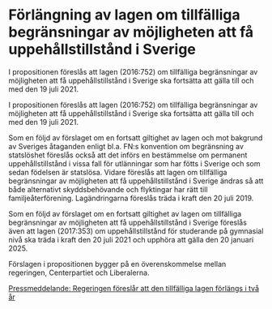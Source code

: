 # Förlängning av lagen om tillfälliga begränsningar av möjligheten att få uppehållstillstånd i Sverige

I propositionen föreslås att lagen (2016:752) om tillfälliga begränsningar av möjligheten att få uppehållstillstånd i Sverige ska fortsätta att gälla till och med den 19 juli 2021.

I propositionen föreslås att lagen (2016:752) om tillfälliga begränsningar av möjligheten att få uppehållstillstånd i Sverige ska fortsätta att gälla till och med den 19 juli 2021.

Som en följd av förslaget om en fortsatt giltighet av lagen och mot bakgrund av Sveriges åtaganden enligt bl.a. FN:s konvention om begränsning av statslöshet föreslås också att det införs en bestämmelse om permanent uppehållstillstånd i vissa fall för utlänningar som har fötts i Sverige och som sedan födelsen är statslösa. Vidare föreslås att lagen om tillfälliga begränsningar av möjligheten att få uppehållstillstånd i Sverige ändras så att både alternativt skyddsbehövande och flyktingar har rätt till familjeåterförening. Lagändringarna föreslås träda i kraft den 20 juli 2019.

Som en följd av förslaget om en fortsatt giltighet av lagen om tillfälliga begränsningar av möjligheten att få uppehållstillstånd i Sverige föreslås även att lagen (2017:353) om uppehållstillstånd för studerande på gymnasial nivå ska träda i kraft den 20 juli 2021 och upphöra att gälla den 20 januari 2025.

Förslagen i propositionen bygger på en överenskommelse mellan regeringen, Centerpartiet och Liberalerna.

[Pressmeddelande: Regeringen föreslår att den tillfälliga lagen förlängs i två år](/pressmeddelanden/2019/05/regeringen-foreslar-att-den-tillfalliga-lagen-forlangs-i-tva-ar/)
